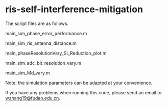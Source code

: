 # ris-self-interference-mitigation
The script files are as follows.

main_sim_phase_error_performance.m 

main_sim_ris_antenna_distance.m 

main_phaseResolutionVary_SI_Reduction_plot.m

main_sim_adc_bit_resolution_vary.m

main_sim_Md_vary.m

Note: the simulation parameters can be adapted at your convenience.

If you have any problems when running this code, please send an email to wzhang19@fudan.edu.cn.
